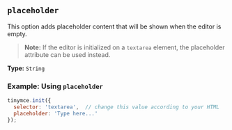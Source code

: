 ## `placeholder`



This option adds placeholder content that will be shown when the editor is empty.

> **Note:** If the editor is initialized on a `textarea` element, the placeholder attribute can be used instead.

**Type:** `String`

### Example: Using `placeholder`

```js
tinymce.init({
  selector: 'textarea',  // change this value according to your HTML
  placeholder: 'Type here...'
});
```
